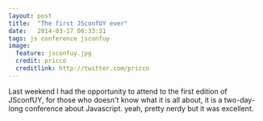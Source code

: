 ```yaml
---
layout: post
title:  "The first JSconfUY ever"
date:   2014-03-17 00:33:31
tags: js conference jsconfuy
image:
  feature: jsconfuy.jpg
  credit: pricco
  creditlink: http://twitter.com/pricco
---
```


Last weekend I had the opportunity to attend to the first edition of JSconfUY, for those who doesn't know what it is all about, it is a two-day-long conference about Javascript. yeah, pretty nerdy but it was excellent.
